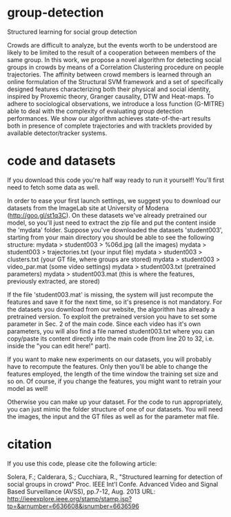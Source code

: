 group-detection
===============

Structured learning for social group detection

Crowds are difficult to analyze, but the events worth to be understood are likely to be limited to the result of a cooperation between members of the same group.
In this work, we propose a novel algorithm for detecting social groups in crowds by means of a Correlation Clustering procedure on people trajectories. The affinity between crowd members is learned through an online formulation of the Structural SVM framework and a set of specifically designed features characterizing both their physical and social identity, inspired by Proxemic theory, Granger causality, DTW and Heat-maps. To adhere to sociological observations, we introduce a loss function (G-MITRE) able to deal with the complexity of evaluating group detection performances. We show our algorithm achieves state-of-the-art results both in presence of complete trajectories and with tracklets provided by available detector/tracker systems.

code and datasets
=================

If you download this code you're half way ready to run it yourself! You'll first need to fetch some data as well.

In order to ease your first launch settings, we suggest you to download our datasets from the ImageLab site at University of Modena (http://goo.gl/st1q3C). On these datasets we've already pretrained our model, so you'll just need to extract the zip file and put the content inside the 'mydata' folder. Suppose you've downloaded the datasets 'student003', starting from your main directory you should be able to see the following structure:
  mydata > student003 > %06d.jpg (all the images)
  mydata > student003 > trajectories.txt (your input file)
  mydata > student003 > clusters.txt (your GT file, where groups are stored)
  mydata > student003 > video_par.mat (some video settings)
  mydata > student003.txt (pretrained parameters)
  mydata > student003.mat (this is where the features, previously extracted, are stored)

If the file 'student003.mat' is missing, the system will just recompute the features and save it for the next time, so it's presence is not mandatory. For the datasets you download from our website, the algorithm has already a pretrained version. To exploit the pretrained version you have to set some parameter in Sec. 2 of the main code. Since each video has it's own parameters, you will also find a file named student003.txt where you can copy/paste its content directly into the main code (from line 20 to 32, i.e. inside the "you can edit here!" part).

If you want to make new experiments on our datasets, you will probably have to recompute the features. Only then you'll be able to change the features employed, the length of the time window the training set size and so on. Of course, if you change the features, you might want to retrain your model as well!

Otherwise you can make up your dataset. For the code to run appropriately, you can just mimic the folder structure of one of our datasets. You will need the images, the input and the GT files as well as for the parameter mat file.


citation
========
If you use this code, please cite the following article:

Solera, F.; Calderara, S.; Cucchiara, R., "Structured learning for detection of social groups in crowd"
Proc. IEEE Int'l Confe. Advanced Video and Signal Based Surveillance (AVSS), pp.7-12, Aug. 2013
URL: http://ieeexplore.ieee.org/stamp/stamp.jsp?tp=&arnumber=6636608&isnumber=6636596


